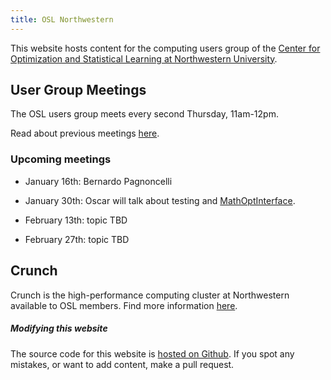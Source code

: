 ```yaml
---
title: OSL Northwestern
---
```


This website hosts content for the computing users group of the [Center for Optimization and Statistical Learning at Northwestern University](https://www.mccormick.northwestern.edu/research/optimization-machine-learning-center/).

## User Group Meetings

The OSL users group meets every second Thursday, 11am-12pm.

Read about previous meetings [here](/meetings/).

### Upcoming meetings

- January 16th: Bernardo Pagnoncelli

- January 30th: Oscar will talk about testing and [MathOptInterface](https://github.com/JuliaOpt/MathOptInterface.jl).

- February 13th: topic TBD

- February 27th: topic TBD

## Crunch

Crunch is the high-performance computing cluster at Northwestern available to
OSL members. Find more information [here](/crunch/).

##### Modifying this website

The source code for this website is [hosted on Github](https://github.com/OSL-Northwestern/osl-northwestern.github.io).
If you spot any mistakes, or want to add content, make a pull request.
